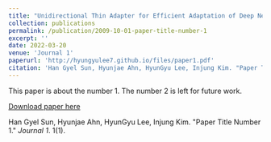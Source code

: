 ```yaml
---
title: "Unidirectional Thin Adapter for Efficient Adaptation of Deep Neural Networks"
collection: publications
permalink: /publication/2009-10-01-paper-title-number-1
excerpt: ''
date: 2022-03-20
venue: 'Journal 1'
paperurl: 'http://hyungyulee7.github.io/files/paper1.pdf'
citation: 'Han Gyel Sun, Hyunjae Ahn, HyunGyu Lee, Injung Kim. "Paper Title Number 1." <i>Journal 1</i>.'
---
```

This paper is about the number 1. The number 2 is left for future work.

[Download paper here](http://academicpages.github.io/files/paper1.pdf)

Han Gyel Sun, Hyunjae Ahn, HyunGyu Lee, Injung Kim. "Paper Title Number 1." <i>Journal 1</i>. 1(1).
